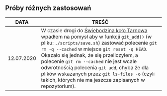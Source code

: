 ## Próby różnych zastosowań


| DATA | TREŚĆ |
| --- | --- |
| 12.07.2020 | W czasie drogi do [Świebodzina koło Tarnowa](https://www.google.pl/maps/dir/Kłodzko/Kłokowa,+114/@50.3057783,17.6884954,8z/data=!3m1!4b1!4m14!4m13!1m5!1m1!1s0x470e17045d250309:0x773057f875141e1e!2m2!1d16.6613941!2d50.4345636!1m5!1m1!1s0x473d9ab6f9dd131d:0x9a1d91c17d425a04!2m2!1d20.9575104!2d49.9534956!3e0) wpadłem na pomysł aby w funkcji `git_add()` (w pliku: `./scripts/save.sh`) zastować polecenie `git rm -q --cached` w miejsce `git reset -q HEAD`. Okazało się jednak, że się przeliczyłem, a polecenie `git rm --cached` nie jest wcale odwrotnością polecenia `git add`, chyba że dla plików wskazanych przez `git ls-files -o`  (czyli takich, których nie ma jeszcze zapisanych w repozytorium). |
